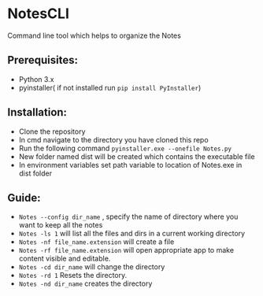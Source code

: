 # NotesCLI
Command line tool which helps to organize the Notes
## Prerequisites:
   * Python 3.x
   * pyinstaller( if not installed run  `pip install PyInstaller`)
   
## Installation:
   * Clone the repository
   * In cmd navigate to the directory you have cloned this repo
   * Run the following command `pyinstaller.exe --onefile Notes.py`
   * New folder named dist will be created which contains the executable file
   * In environment variables set path variable to location of Notes.exe in dist folder
    
 ## Guide:
   * `Notes --config dir_name` , specify the name of directory where you want to keep all the notes
   * `Notes -ls 1` will list all the files and dirs in a current working directory
   * `Notes -nf file_name.extension` will create a file
   * `Notes -rf file_name.extension` will open appropriate app to make content visible and editable.
   * `Notes -cd dir_name` will change the directory
   * `Notes -rd 1` Resets the directory.
   * `Notes -nd dir_name` creates the directory
